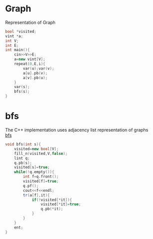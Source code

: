 # Graph 
Representation of Graph 
```cpp
bool *visited;
vint *a;
int V;
int E;
int main(){	
	cin>>V>>E;
	a=new vint[V];
	repeat(0,E,i){
		var(u);var(v);
		a[u].pb(v);
		a[v].pb(u);
	}
	var(s);
	bfs(s);
}
```

# bfs 
The C++ implementation uses adjacency list representation of graphs<br/>
[bfs](https://www.youtube.com/watch?time_continue=59&v=0u78hx-66Xk)
```cpp
void bfs(int s){
	visited=new bool[V];
	fill_n(visited,V,false);
	lint q;
	q.pb(s);
	visited[s]=true;
	while(!q.empty()){
		int f=q.front();
		visited[f]=true;
		q.pf();
		cout<<f<<endl;
		tr(a[f],it){
			if(!visited[*it]){
				visited[*it]=true;
				q.pb(*it);
			}
		}
	}
	ent;
}
```
